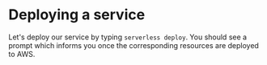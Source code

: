 # Deploying a service

Let's deploy our service by typing `serverless deploy`. You should see a prompt which informs you once the corresponding
resources are deployed to AWS.
